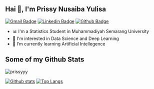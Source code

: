 ## Hai 👋, I'm Prissy Nusaiba Yulisa
[![Gmail Badge](https://img.shields.io/badge/-prissynusaiba12@gmail.com-c14438?style=flat&logo=Gmail&logoColor=white&link=mailto:prissynusaiba12@gmail.com)](mailto:prissynusaiba12@gmail.com) 
[![Linkedin Badge](https://img.shields.io/badge/-prissynusaiba-0072b1?style=flat&logo=Linkedin&logoColor=white&link=https://www.linkedin.com/in/prissynusaiba/)](https://www.linkedin.com/in/prissynusaiba/) [![Github Badge](https://img.shields.io/badge/-prissyyy-grey?style=flat&logo=github&logoColor=white&link=https://github.com/prissyyy/)](https://www.github.com/prissyyy/) <p align='left'>
- 📊 I'm a Statistics Student in Muhammadiyah Semarang University
- 👀 I'm interested in Data Science and Deep Learning
- 🌱 I’m currently learning Artificial Intellegence</p>
## Some of my Github Stats
<p align=left> <img src=https://komarev.com/ghpvc/?username=prissyyy alt=prissyyy /> </p>

[![Github stats](https://github-readme-stats.vercel.app/api?username=prissyyy&show_icons=true&include_all_commits=true)](https://github.com/prissyyy/github-readme-stats)
[![Top Langs](https://github-readme-stats.vercel.app/api/top-langs/?username=prissyyy&layout=compact)](https://github.com/prissyyy/github-readme-stats)
